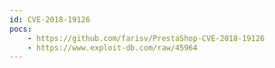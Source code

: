 ```yaml
---
id: CVE-2018-19126
pocs:
    - https://github.com/farisv/PrestaShop-CVE-2018-19126
    - https://www.exploit-db.com/raw/45964
---
```

